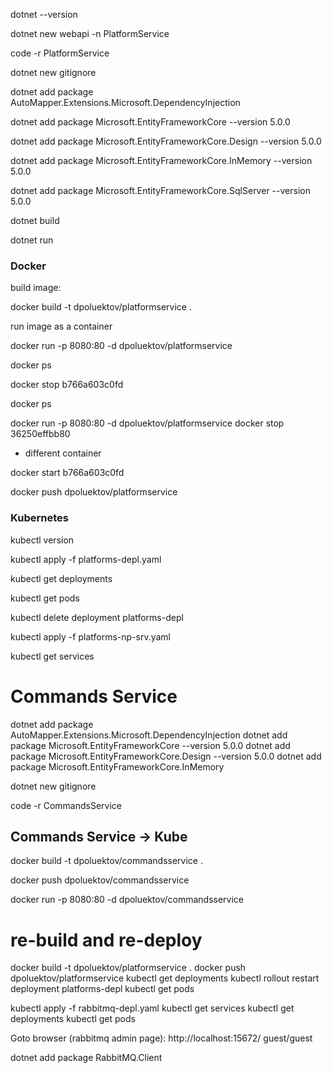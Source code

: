 dotnet --version

dotnet new webapi -n PlatformService

code -r PlatformService

dotnet new gitignore

dotnet add package AutoMapper.Extensions.Microsoft.DependencyInjection

dotnet add package Microsoft.EntityFrameworkCore --version 5.0.0

dotnet add package Microsoft.EntityFrameworkCore.Design --version 5.0.0

dotnet add package Microsoft.EntityFrameworkCore.InMemory --version 5.0.0

dotnet add package Microsoft.EntityFrameworkCore.SqlServer --version 5.0.0

dotnet build

dotnet run

### Docker

build image:

docker build -t dpoluektov/platformservice .

run image as a container

docker run -p 8080:80 -d dpoluektov/platformservice

docker ps

docker stop b766a603c0fd

docker ps

docker run -p 8080:80 -d dpoluektov/platformservice
docker stop 36250effbb80
 - different container 

docker start b766a603c0fd

docker push dpoluektov/platformservice

### Kubernetes

kubectl version

kubectl apply -f platforms-depl.yaml  

kubectl get deployments

kubectl get pods

kubectl delete deployment platforms-depl


kubectl apply -f platforms-np-srv.yaml

kubectl get services

# Commands Service 
dotnet add package AutoMapper.Extensions.Microsoft.DependencyInjection
dotnet add package Microsoft.EntityFrameworkCore --version 5.0.0
dotnet add package Microsoft.EntityFrameworkCore.Design --version 5.0.0
dotnet add package Microsoft.EntityFrameworkCore.InMemory

dotnet new gitignore

code -r CommandsService

## Commands Service -> Kube

docker build -t dpoluektov/commandsservice .

docker push dpoluektov/commandsservice

docker run -p 8080:80 -d dpoluektov/commandsservice

# re-build and re-deploy
docker build -t dpoluektov/platformservice .
docker push dpoluektov/platformservice
kubectl get deployments
kubectl rollout restart deployment platforms-depl
kubectl get pods

kubectl apply -f rabbitmq-depl.yaml
kubectl get services
kubectl get deployments
kubectl get pods

Goto browser (rabbitmq admin page):
http://localhost:15672/
guest/guest

dotnet add package RabbitMQ.Client

